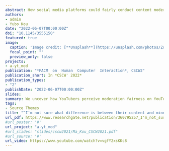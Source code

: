 ```yaml
---
abstract: How social media platforms could fairly conduct content moderation is gaining attention from society at large. Researchers from HCI and CSCW have investigated whether certain factors could affect how users perceive moderation decisions as fair or unfair. However, little attention has been paid to unpacking or elaborating on the formation processes of users’ perceived (un)fairness from their moderation experiences, especially users who monetize their content. By interviewing 21 for-profit YouTubers (i.e., video content creators), we found three primary ways through which participants assess moderation fairness, including equality across their peers, consistency across moderation decisions and policies, and their voice in algorithmic visibility decision-making processes. Building upon the findings, we discuss how our participants’ fairness perceptions demonstrate a multi-dimensional notion of moderation fairness and how YouTube implements an algorithmic assemblage to moderate YouTubers. We derive transferable design considerations for a fairer moderation system on platforms affording creator monetization.
authors:
- admin
- Yubo Kou
date: "2022-06-07T00:00:00Z"
doi: "10.1145/3555150"
featured: true
image:
  caption: 'Image credit: [**Unsplash**](https://unsplash.com/photos/ZdOsQiwp0Ss)'
  focal_point: ""
  preview_only: false
projects:
- a-yt_mod
publication: "*PACM  on  Human  Computer  Interaction*, CSCW2"
publication_short: In *CSCW' 2022*
publication_types:
- "2"
publishDate: "2022-06-07T00:00:00Z"
slides: 
summary: We uncover how YouTubers perceive moderation fairness on YouTube.
tags:
- Source Themes
title: "“I’m not sure what difference is between their content and mine, other than the person itself”: A Study of Fairness Perception of Content Moderation on YouTube"
url_pdf: https://www.researchgate.net/publication/360795257_I'm_not_sure_what_difference_is_between_their_content_and_mine_other_than_the_person_itself_A_Study_of_Fairness_Perception_of_Content_Moderation_on_YouTube
#url_poster: '#'
url_project: "a-yt_mod"
#url_slides: "slides/cscw2021/Ma_Kou_CSCW2021.pdf"
#url_source: '#'
url_video: https://www.youtube.com/watch?v=vgfY2xsKKc8
---
```




